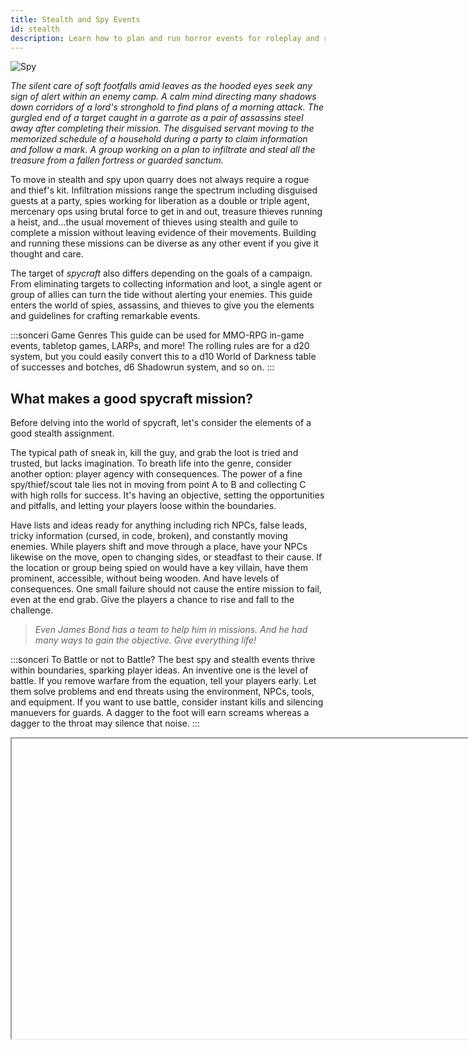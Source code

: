 ```yaml
---
title: Stealth and Spy Events
id: stealth
description: Learn how to plan and run horror events for roleplay and rolling games.
---
```


![Spy](/img/guides/guide-hidden.png)

*The silent care of soft footfalls amid leaves as the hooded eyes seek any sign of alert within an enemy camp. A calm mind directing many shadows down corridors of a lord's stronghold to find plans of a morning attack. The gurgled end of a target caught in a garrote as a pair of assassins steel away after completing their mission. The disguised servant moving to the memorized schedule of a household during a party to claim information and follow a mark. A group working on a plan to infiltrate and steal all the treasure from a fallen fortress or guarded sanctum.*

To move in stealth and spy upon quarry does not always require a rogue and thief's kit. Infiltration missions range the spectrum including disguised guests at a party, spies working for liberation as a double or triple agent, mercenary ops using brutal force to get in and out, treasure thieves running a heist, and...the usual movement of thieves using stealth and guile to complete a mission without leaving evidence of their movements. Building and running these missions can be diverse as any other event if you give it thought and care.

The target of *spycraft* also differs depending on the goals of a campaign. From eliminating targets to collecting information and loot, a single agent or group of allies can turn the tide without alerting your enemies. This guide enters the world of spies, assassins, and thieves to give you the elements and guidelines for crafting remarkable events.

:::sonceri Game Genres
This guide can be used for MMO-RPG in-game events, tabletop games, LARPs, and more! The rolling rules are for a d20 system, but you could easily convert this to a d10 World of Darkness table of successes and botches, d6 Shadowrun system, and so on.
:::

## What makes a good spycraft mission?

Before delving into the world of spycraft, let's consider the elements of a good stealth assignment.

The typical path of sneak in, kill the guy, and grab the loot is tried and trusted, but lacks imagination. To breath life into the genre, consider another option: player agency with consequences. The power of a fine spy/thief/scout tale lies not in moving from point A to B and collecting C with high rolls for success. It's having an objective, setting the opportunities and pitfalls, and letting your players loose within the boundaries. 

Have lists and ideas ready for anything including rich NPCs, false leads, tricky information (cursed, in code, broken), and constantly moving enemies. While players shift and move through a place, have your NPCs likewise on the move, open to changing sides, or steadfast to their cause. If the location or group being spied on would have a key villain, have them prominent, accessible, without being wooden. And have levels of consequences. One small failure should not cause the entire mission to fail, even at the end grab. Give the players a chance to rise and fall to the challenge.

> *Even James Bond has a team to help him in missions. And he had many ways to gain the objective. Give everything life!*

:::sonceri To Battle or not to Battle?
The best spy and stealth events thrive within boundaries, sparking player ideas. An inventive one is the level of battle. If you remove warfare from the equation, tell your players early. Let them solve problems and end threats using the environment, NPCs, tools, and equipment. If you want to use battle, consider instant kills and silencing manuevers for guards. A dagger to the foot will earn screams whereas a dagger to the throat may silence that noise.
:::

<Iframe url="https://www.youtube.com/embed/o4TSZh2DY9k"
        width="854px"
        height="480px"
        id="myId"
        className="video-container"
        display="initial"
        position="relative"
        allow="accelerometer; autoplay=1; clipboard-write; encrypted-media; gyroscope; picture-in-picture" 
        allowFullScreen
        />

## Spycraft Building Blocks

The following are a few building blocks of story and mechanics to consider when creating spycraft encounters.

<div id="hilit">

**Determine the type of spycraft: battle, scouting, heist, infiltration?** Each of these types of missions are all under the genre of spycraft, be it a small squad getting information on the locale around their base to sneaking into a party and stealing a treasure. This will help define the different skills to use, difficulty class (DC) for any rolls, and obstacles to encounter.

**Make the motive something the team wants to accomplish.** What are they seeking and why? These goals may include saving hostages, gaining wealth, gathering information, infiltrating an enemy, capturing a leader, and so on. Give hooks along the way that ensure the importance of the goal, perhaps pulling on player history or faction and political lines, to aid alliances, or forcing some moral quandries.

**Determine consequences for player actions.** Consider what happens if the players are uncovered or misstep. This can lead to an evolving story run by the players' actions through a series of plot steps you want to tackle. Think of it like a Rube Goldberg machine where every action causes another effect.

* Prepare before sneaking or just go? If they can collect information or start with some insights, that may give players bonuses to rolls or vital information on what they face. If they go in blind, hijinks can ensue.
* Fight their way out? Yes, but that has limited success. Players will need to hide the body or increase the kill/subdue count till they are free of alerts or out.
* Take prisoners? They could bind or knock out forces they invade, but other guards or leaders may wonder what happened to their people. Or the prisoners get loose and raise alarms.
* Disable or trip alarms? If they location has magic or mundane traps and alarms, can the players disarm or disable them? Or flip it around and set off every single alarm confusing their targets.
* If the mission fails, how do they get out? 
* If they succeed and have a hot/hunted item, what do they do with it?
* Does the employer double cross them? This scenario could be two rival teams seeking the same item. Or once receiving the objective, the employer tries to send the targets against the players.

**Keep action moving, but give them a breather.** Striking a balance between constant rushing through traps, tests, and a maze may be great for non-stop action. But to build the narrative and rising tension, give players safe zones to take a moment and consider their next moves. It could be a fortified location, a blind spot in a guard rotation, a shack on the premises. After a bit of time passes, give them incentive to move with perception tests around the location or through any watchful scouts in the team.

**Mix intelligent leaders with brutes.** A force running a con or holding a position are not all dumb and strong. They have intelligent leaders, specialists with different skills such as medicine, engineering, technology, ammunitions and explosives, and much more. Consider the skills of your players and create a couple of mirrors for them in the enemy ranks. A sly bomb maker, a charismatic leader that once worked for the players' employer, and a medical doctor or healer can create deadly scenarios to foil the invading players.

**Encourage creative solutions.** Just telling your players to think about the situation may frustrate them when figuring out the best method to win. Add items, information, and opportunities to your location. A supply room with random items, broken technologies, pieces of bombs, and some old uniforms may spark players to create disguises, build a bomb, and interfere with communications.

**Rolls can be helpful.** If players get stuck, ask them to roll for a skill, expertise, intelligence or wisdom, perception, or just for ideas. Based on the results, toss ideas their way based on their characters, what's around them in the area, what's in their pockets or backpack. This little nudge may give them a chance to leap out of the bad situation, or create one for their enemy.

**Use alternate rules for silencing or assassinating targets.** For stealth missions, instead of running typical battles, consider assassination or subdue rolls to silence a target for a round. In that time, their comrades could bind hands and feet, stuff a rag in their mouths, or move them to a secure location. This reduces long fights with boring guards and focuses on more time dedicated to boss fights! Players then have memorable moments of knocking out five guards then epicly battling the general with two body guard hyenas instead of 2 hours fighting simple guards before a seemingly short leader fight.

**Make lists for failsafes, plan B, and other options for your enemies and players.** Nothing ever goes to plan with heists, scouting runs, and spy missions. By creating lists of key locations and options available at different times, you can react quickly to players without losing the pace and save you from hitting a deadlock moment. Depending on the situation, you could reward or curse players based on each situation won or lost by increasing or decreasing difficulties for the next actions, like earning a boon or incurring a tail on their route out.

</div>

:::gamerchic Spy and Thief Inspirations
You can find a ton of incredible sources for inspiration. Here are just a few:

* TV: Heist, Money Heist, Good Girls, The Great Train Robbery, Lupin, Homeland, Nitika, 24, The Blacklist, Agents of Shield, The Man in the High Castle, The Enemy Within, The Prisoner, Quantico, The Equalizer, MI5
* Movies: Sneakers, Mission Impossible, Ocean's 11, James Bond, Jason Borne, In the Line of Fire, The Man from UNCLE, War, Army of the Dead, Lupin, Any movie by Michael Mann like Heat, The Usual Suspects, Reservoir Dogs, Rurouni Kenshin, time heist in Avengers End Game, anything Tom Clancy
* Books: Tom Clancy, Robert Ludlum, *Tinker, Tailor, Soldier, Spy*, James Bond, *Manchurian Candidate*, *Seven Silent Men*, *Steal the Sky*, *The Thousand Deaths of Ardor Benn*, Rogues of the Republic series
* Games: Dishonored, Assassin's Creed, Thief, Tenchu, Metal Gear Solid
:::

## Building a Stealth/Spy Event

To build an entire horror campaign starts with smaller ideas, key villains, and arcing plots. Before coming up with a campaign, let's start with an initial event to start. For these steps, we will create two types of horror events: psychological horror and  splatterfest gore horror.

See [How to Run Events & Campaigns](best-practice.md) for information and the following tips:

* Give your spy/scouting event a theme. This can help hone in on objectives, resources, and opportunities for your players. For example, it could be the heist of the century, infiltrating a corrupt organization, or scouting a battlefield the night before the fight.
* Allow rolls to help suppliment roleplay. Whisper key information based on results, place items in their path, helping to put them on the right track.
* Provide NPCs and items that will have details to help. They may find or purchase plans to the location, get incorrect information on guard rotations, locate battle plans, or leave changes to orders to cause problems.
* Allow players to go different directions, keeping track of where they go and the consequences of those paths. Let them split their groups, find things out of order, and miss things.

### Set the Stage
Determine what the spy or stealth event is. This could be a couple sentences, which gives you something fantastic to give players when starting the event. Here are two examples used in this guide.

<div id="hilit">

**Lucky Aces Infiltration Team**: Answering the call, a group comes together under the name Lucky Aces. Each person takes a moniker based on a playing card. Enemy forces in a warring faction headquarters received another shipment of supplies and weapons, preparing to strike. The Aces will sneak into the compound, gather information, sabotage efforts, and save prisoners if any are found. They have sketchy information and part of a map. Stealth is key! How will they proceed?
![Aces](/img/guides/stealth-aces.jpg)

*Map by [eViLe-eAgLe](https://www.deviantart.com/evile-eagle)!*

<div class="info-rows">

| | |
| -- | -- |
| ![cross](/img/icons/icon-arrows.png)<br/>Guards | The two sets of tents provide housing for the 3 guard squads. One mans the walls and crossbows, taking turns to get rest. One patrols outside the walls. One splits time protecting prisoners and manning walls. |
| ![club](/img/icons/icon-club.png)<br/>Prisoners | A few prisoners may be kept shackled in the tents, along side any medics or other support staff. This position doesn't have a formal prison and may fall back to having important prisoners in the tower. |
| ![diamond](/img/icons/icon-diamond.png)<br/>Crossbows | Large mounted crossbows with limited turn radius are set up on wooden platforms with just enough clearance to fire over the wall. They use local lumber for ammunition. |
| ![moon](/img/icons/icon-moon.png)<br/>Supplies | All supplies are kept behind the practice pells kept in crates and covered with tarps. |
| ![skull](/img/icons/icon-skull.png)<br/>Tower | The leader, knights, plans, seals, and other import items are kept in this solid structure. It's the most reinforced and defensible location. |

</div>

**Lost Arc of Jade Winds**: A beautiful arc of gold and jade was unearthed by a rival lord. It holds not just wealth but power, ancient scriptures and tomes of lore mark it as the vessel for archmagi relics of the ancient past. And we need it first. You need it before the rival opens and learns of that power. And payment? How about anything else you can find and lift from the vault? Gold, platnium, jewelry, fine artworks, weapons and armor...if they own one relic, they may have many more!

![Portal](/img/guides/stealth-treasure.jpg)

*Map by [Morvold Press](https://www.patreon.com/morvoldpress)!*

<div class="info-rows">

| | |
| -- | -- |
| ![moon](/img/icons/icon-moon.png)<br/>Entry | The vault is located on the second floor of the lord's estate, which houses students and adepts of the arcane to research mysteries, craft arcane items, and repair finds. The stairwell leads from the lower floor to a reinforced chamber with guards. This is the only entry to the floor. |
| ![cross](/img/icons/icon-arrows.png)<br/>Staff | The two chambers provide living quarters for the magical adepts and researchers. Some tomes and personal effects are here. |
| ![star](/img/icons/icon-star.png)<br/>Supplies | Chamber of carefully maintained supplies, materials, and more. |
| ![club](/img/icons/icon-club.png)<br/>Headmaster | The personal chambers for the headmaster of the arcane teams. This may be a wizard/bard/cleric of some renown and ability. |
| ![diamond](/img/icons/icon-diamond.png)<br/>Facilities | Numerous desks, tables, and crafting stations  |
| ![skull](/img/icons/icon-skull.png)<br/>Vault | The leader, knights, plans, seals, and other import items are kept in this solid structure. It's the most reinforced and defensible location. |

</div>

</div>

### Set Key Factors
When you plan a scouting/spy mission or a heist, give yourself key information to fall back on.

* **What are the possible objectives?** Spy and scouting missions may focus on learning numbers and positions of the enemy, a leader, supplies to capture, prisoners to save, plans and documents to collect, and more. Give objectives a location, protections, methods to find it, and DCs for any skill checks.
* **What are the entrances and exits to the location?** Make note of gates, doors, hatches, windows, and more and how they can get around or through them. Players can get inventive on how they break through walls, floors, windows, chimneys, and other potential points.
* **Who and what guards the objective?** Create a list of guards of people and creatures that patrol or guard the area. Note their paths, key locations, number of members and strength, and more.
* **What are the protections and traps?** Make note of siege weapons, turrets, weapon depots, traps and triggers, magical traps, wards, and other protective options at the location.
* What are

| | Lucky Aces Infiltration | Lost Arc Heist |
| -- | -- | -- |
| Objectives | <ul><li>Track the path of supply wagons and storehouses</li><li>Determine guard rotations and possible ways to get supplies</li><li>Locate and save prisoners if possible</li></ul> | |
| Entrances and Exits | <ul><li>Front gate</li><li>Few small breaks in the wall barricades</li><li>Over the wall in the supply area</li><li>Supply wagons</li></ul> | <ul><li>The trail and surrounding dirt and grass</li><li>Nearby trees and bushes</li><li>Odd hollows and mounds in the ground</li></ul> |
| Guards? | <ul><li>1 guard squad in camp</li><li>Trained dogs</li><li>Leader's personal knights with mounts in main tower</li><li>1 guard squad on patrol</li><li>1 guard squad with prisoners</li></ul> | <ul><li>The trail is old, little more than a game path through the trees, but the area has a bit more growth than it should</li><li>A bush or two has been moved, holes dug and bushes from nearby moved closer to the camp</li><li>Some branches have been snapped/cut to view different parts of the camp from afar</li><li>Sound of flies, smell rich decay of fresh dead</li><li>Marks of scouts kneeling, casing the camp, footprints away leaving all recent</li></ul> |
| Protection and traps? | <ul><li>Each wall has a log pike barricade</li><li>Each wall corner has a mounted crossbow on a platform</li><li>Trees are being cut down to reduce hiding positions</li><li>Guards watch over the prisoners in tents</li></ul> | <ul><li>Scouts may know the trail leads to an old cave</li><li>Footprints are fresh and head down the trail (cave)</li><li>Some footprints may diverge into the woods (ambush)</li><li>Enemies will return, didn’t leave cause of patrol</li><li>Dead body could be scout, prisoner, missing group member, etc</li></ul> |

### Set a Difficulty Class
This is the difficult (DC) required on a roll or roleplay to complete a task or get info. You can set a DC for both quite easily and effectively, just to give context of finding or missing things. Consider awarding not only successes but failures, these could be painful finds, breaking evidence by finding it, or discovering incorrect details to increase tension or misdirect.

#### DC for Roleplay Events

For roleplayed freeform difficulties, you do not judge a roll result but keep a keen watch on position, path, described focus, and actions. For investigations, use the set locations to have players divide up and search.

Read through their text and provide information based on their attention to detail:

1. Set areas they can search (icons used as examples).
1. Watch their roleplay actions and details.
1. Provide insights only based on their details, giving them more to check or considerations to make. 
1. Consider their class, backstory, present interests when deciding what they find. Someone distraught may miss details, overzealous players may find a ton of details (some real, some false), a magic user may focus on arcane clues while a warrior checks the killing blow.
1. Don’t feel obligated to give all the details simply because they said they searched where you indicated. Have them work for it, interact, and come to conclusions. Provide incentive through the environment, a sense they believe they are correct, and outside force or NPC agreeing. 
1. If they fail to find the correct clues, don't force the information or punish them for missing it. Provide hooks into the next areas and scenes that point back to it or have it be a detriment later. Sometimes a failure is just as telling, and can muddy up a scene adding depth.

Example for a roleplay investigation of the Forest Trail:

<div class="info-rows">

| | |
| -- | -- |
| ![cross](/img/icons/icon-arrows.png) | Trees and bushes have been dug up and moved from here, leaving open holes in the earth and newly planted seedlings. It aids in moving cover for spying scouts to wait.<br/>Some trees have been pulled over, branches tied, to form a hiding place for spies to lie in wait.<br/>Marks from animals are old, having left this area some time ago. But fresh claw marks mark higher branches, from owls the spies of the elves. |
| ![star](/img/icons/icon-star.png) | The mounds of earth and undergrowth hold a sense of druidic magic. It seethes with a glow that reaches to branches and vines.<br/>You have faced warfare in these woods before, and the shadows of the trees hold a threat, perfect place for an ambush...<br/>As you near, a trap of entangling roots and vines awaits to unleash! |
| ![square](/img/icons/icon-diamond.png) | A sickly sweet scent of death and blossoms rises from the underbrush, definitely from a larger body not some small animals.<br/>Flies buzz, a sign of fresh death, while the scent of decay seems older. Brushing back leaves, you spy two bodies wrapped in entangling roots. Both hold the marks of allies.<br/>The bodies have died from one of many methods. Strangled by vines. Sucked dry by roots. Poisoned by flowers. They are not slashed, stabbed, or pierced by weapons.  |

</div>

![Ferris Markers](/img/guides/trail-camp-markers1.jpg)

*Map by [Talemaps](https://www.reddit.com/r/battlemaps/comments/kudemh/camp_battlemap_26x19/)!*

#### DC for Rolling Events
These games you roll to get a result. Usually 1-20 or d20 die with 1 being a critical failure and 20 a critical success. If you use custom game rules for MMOs or tabletop systems, bonuses may be added on rolls to go beyond a 20 or to reroll. Also what they roll differs for these situations.

* Tabletop System: As noted previously, this could be any system using dice. Convert table results as needed, roll DC vs number of successes, etc. This uses a d20 system.
* Homebrew: Use special rolls set by group, guild, or your own
* [Champion’s Compendium](https://burlycloud.wixsite.com/champion/traits): Traits rolls, items can influence results
* [Warcraft Conquest Simplified 1.1](https://docs.google.com/document/d/1XxboiKSuBA1UsGZfuCWi7EJ_YxYxzptIk-eCJjuLQWE/preview): Perception or Expertise rolls, Perceptive +5

For all of these systems, you have control to set the DC and what players learn. Here are recommendations with examples from the Death of Lord Ferris:

| Roll | Results | Example |
| -- | -- | -- |
| 1 | *Critical Failure.* Consider finding and destroying evidence, misdirecting unrelated evidence, or a curve ball. | You take care looking over the body, considering the scene. As you step back, you trip over a chair, spin away from the desk, and fall into a wall...that opens to a hidden tunnel! |
| 2-9 | *Failure.* They may not find incredible details, but you can give them additional information based on what they check. | The dagger is stabbed through the back, between the shoulder blades. Definitely a killing blow. |
| 10-14 | *Success.* Provide additional details that could lead to further investigations. | The dagger has a house symbol you know is a rival of the victim. You know some members of that rival house are visiting the party. If one of them is missing a blade...? |
| 15-19 | *Great Success.* Provide detailed information regarding the investigation, strong evidence that could lead to  | The wound should have far more blood than it does. The rug is doused in wine, not blood. You don't see any cups or goblets, but there is a bottle half empty. |
| 20+ | *Critical Success.* Provide finer points that are rare and difficult to find. | The wine soaked rug has a slight scent of poison, some of th frayed threads are burned from the acrid contents. It's potent! |

### Set the Scene

I strongly recommend prewriting a few things that may be lengthy. This cuts down on waiting for responses and keeps the event moving forward. Here are examples:

* Description of the scene: What they see, what’s available to investigate, consider all of the senses (sight, smell, hearing, touch, taste).
* What can be investigated: One line with a raid marker in text detailing what is there to check.
* DC responses: Set up your DC and results, keep these short, you can expand on them as you like while in game to make it special.
* Questioning staff: What if they want to question a servant? If you would like active interaction, add a servant and give them some lines to provide.

Connect your content with the physical location. Add raid markers per area they can investigate. This helps you track what players are checking, connecting to your DC rolls and descriptions. To make your life easier, take screenshots and create images plotting your raid markers. If you don’t have a chance to set them with another player, use screenshots and Google Drawing. Here is an example:

![Ferris Markers](/img/guides/trail-house-markers.jpg)

*Map by [Natwuns](https://www.reddit.com/r/Roll20/comments/k47y0s/battlemap_enchanted_library_37x228498x7565px2/)!*

<div class="info-rows">

| | |
| -- | -- |
| ![cross](/img/icons/icon-club.png)<br/>Bookcases | Books tumble from the shelves, spilling across the floor, tossed back and forth from their places. Loose parchment juts from books, between stacks, yanked free from bindings. Someone hunted madly for a page, something tucked in a book or hidden behind the stacks. |
| ![square](/img/icons/icon-skull.png)<br/>Body | Lord Ferris lies dead, one arm outstretched with the other curled underneath. His robes tightly wind around his body, legs caught yet in jagged angles as if running when stabbed or...something else. His eyes stare wide, bulging from the sockets, lips parched, jaw clenched tight. Blood and wine stains his jaw. A dagger portrudes from his back. |
| ![circle](/img/icons/icon-diamond.png)<br/>Rug/Wine | A thick rug of hand-woven soft yarn shifts in shades of scarlet, gold, and emerald with lines of onyx depicting a house seal, floating above arches, grand designs. Wine soaks through the artwork, spreading forth as if seeking to cover the house symbol. The body covers most of the designwork. An empty scrollcase has rolled from the body to rest in the wine stain. |
| ![triangle](/img/icons/icon-moon.png)<br/>Desk | A fine desk of rosewood and inlaid ivory is a mess of shuffled papers, spilled inks, ripped open letters and mail. Drawers have been pulled open, contents searched. One remains locked despite the marred marked of someone trying to force it open. |

</div>

## Run the Event

Much like a battle, these events will have a beginning and finale. Investigations may have multiple scenes and locations, one leading to the next. You can follow these examples for each transition, giving players more to investigate and connect until they reach the final encounter.

<div id="hilit">

**Connect environmental rolls and situations to solve.** You can definitely mix battle and environmental obstacles in your investigation, the same as you can add investigation scenes into a battle event. 

* For the library, they may have someone become sick from the wine if taste-tested, magic wards could flare, the dagger could be cursed if pulled from the body. 
* For the trail, the entangling roots trap could be triggered, attempting to catch one or more players to strangle and poison, a sapling could suddenly grow and attack as a forest protector.

**Connect your clues when moving scenes.** Players will use the clues to build their case and seek answers. Give them NPCs with information if asked. Consider giving studied results by magic, alchemy, battle knowledge, history, and other knowledges and skills. 

* For the library, the dagger may have been taken from a rival noble without their knowing, a goblet with the same poison found at the dinner table with a different color, a scroll of special paper radiating magic in a servant's pocket. 
* For the trail, a sample of cut root leads down a path of matching druidic magics and marks, a rush of footprints of large cats rush through the forest just ahead matching those found at the trail, new sapplings pop out to fight just like those at the trail.

**Consider failures and misdirection clues to false accusations but new solutions.** Perhaps some of the clues learned and investigated that were incurred due to a critical failure cause incorrect assumptions. This can add depth or force the hand of the real culprit, turning a negative into a positive. 

* For the library, the rival noble had nothing to do with the death and could provide insights on the poison, the hidden passage leads to a servant's room and another dead body...maybe the servant you see if polymorphed!
* For the trail, the large cat's prints are not an enemy but potential ally, as you see a tauren druid battling for their life in entangling roots, having only moment's to live!

</div>

:::sonceri Congratulations Spy Masters and Kingpins!
You have created a great spy/theft event. Have fun, tweak as you need, build your events one to the next for a grand campaign. You can use infiltrations and thefts in battles, horror arcs, scouting parties, and so much more!
:::


import Iframe from 'react-iframe';
import Tabs from '@theme/Tabs';
import TabItem from '@theme/TabItem';